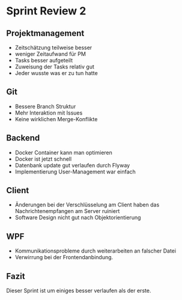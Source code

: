 # Sprint Review 2
## Projektmanagement
- Zeitschätzung teilweise besser
- weniger Zeitaufwand für PM
- Tasks besser aufgeteilt
- Zuweisung der Tasks relativ gut
- Jeder wusste was er zu tun hatte

## Git
- Bessere Branch Struktur
- Mehr Interaktion mit Issues
- Keine wirklichen Merge-Konflikte

## Backend
- Docker Container kann man optimieren
- Docker ist jetzt schnell
- Datenbank update gut verlaufen durch Flyway
- Implementierung User-Management war einfach

## Client
- Änderungen bei der Verschlüsselung am Client haben das Nachrichtenempfangen am Server ruiniert
- Software Design nicht gut nach Objektorientierung


## WPF
- Kommunikationsprobleme durch weiterarbeiten an falscher Datei
- Verwirrung bei der Frontendanbindung. 

## Fazit
Dieser Sprint ist um einiges besser verlaufen als der erste.